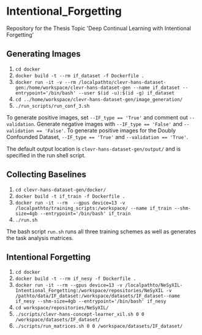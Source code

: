 # Intentional_Forgetting
Repository for the Thesis Topic 'Deep Continual Learning with Intentional Forgetting'

## Generating Images
1. ```cd docker```
2. ```docker build -t --rm if_dataset -f Dockerfile .```
3. ```docker run -it -v --rm /localpathto/clevr-hans-dataset-gen:/home/workspace/clevr-hans-dataset-gen --name if_dataset --entrypoint='/bin/bash' --user $(id -u):$(id -g) if_dataset```
4. ```cd ../home/workspace/clevr-hans-dataset-gen/image_generation/```
5. ```./run_scripts/run_conf_3.sh```

To generate positive images, set ``--IF_type == 'True'`` and comment out ``--validation``. Generate negative images with ``--IF_type == 'False'`` and ``--validation == 'False'``. 
To generate positive images for the Doubly Confounded Dataset, ``--IF_type == 'True'`` and ``--validation == 'True'``.

The default output location is ```clevr-hans-dataset-gen/output/``` and is specified in the run shell script.

## Collecting Baselines
1. ```cd clevr-hans-dataset-gen/docker/```
2. ```docker build -t if_train -f Dockerfile .```
3. ```docker run -it --rm  --gpus device=13 -v /localpathto/training_scripts:/workspace/ --name if_train --shm-size=4gb --entrypoint='/bin/bash' if_train```
4. ```./run.sh```

The bash script ```run.sh``` runs all three training schemes as well as generates the task analysis matrices.

## Intentional Forgetting
1. ```cd docker```
2. ```docker build -t --rm if_nesy -f Dockerfile .```
3. ```docker run -it --rm --gpus device=13 -v /localpathto/NeSyXIL-Intentional_Forgetting:/workspace/repositories/NeSyXIL -v /pathto/data/IF_dataset:/workspace/datasets/IF_dataset--name if_nesy --shm-size=4gb --entrypoint='/bin/bash' if_nesy```
4. ```cd workspace/repositories/NeSyXIL/```
5. ```./scripts/clevr-hans-concept-learner_xil.sh 0 0 /workspace/datasets/IF_dataset/```
6. ```./scripts/run_matrices.sh 0 0 /workspace/datasets/IF_dataset/```


